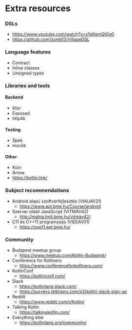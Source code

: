 # Extra resources

### DSLs

- https://www.youtube.com/watch?v=s1q9qmQtGg0
- https://github.com/zsmb13/VillageDSL

### Language features

- Contract
- Inline classes
- Unsigned types

### Libraries and tools

#### Backend

- Ktor
- Exposed
- http4k

#### Testing

- Spek
- mockk

#### Other

- Koin
- Arrow
- https://kotlin.link/

### Subject recommendations

- Android alapú szoftverfejlesztés (VIAUAV21)
	- https://www.aut.bme.hu/Course/android
- Szerver oldali JavaScript (VITMAV42)
	- http://malna.tmit.bme.hu/vitmav42/
- C11 és C++11 programozás (VIEEAV01)
	- https://cpp11.eet.bme.hu/

### Community

- Budapest meetup group
	- https://www.meetup.com/Kotlin-Budapest/
- Conference for Kotliners
	- https://www.conferenceforkotliners.com/
- KotlinConf
	- https://kotlinconf.com/
- Slack
	- https://kotlinlang.slack.com/
	- https://surveys.jetbrains.com/s3/kotlin-slack-sign-up
- Reddit
	- https://www.reddit.com/r/Kotlin/
- Talking Kotlin
	- https://talkingkotlin.com/
- Everything else
	- https://kotlinlang.org/community/
